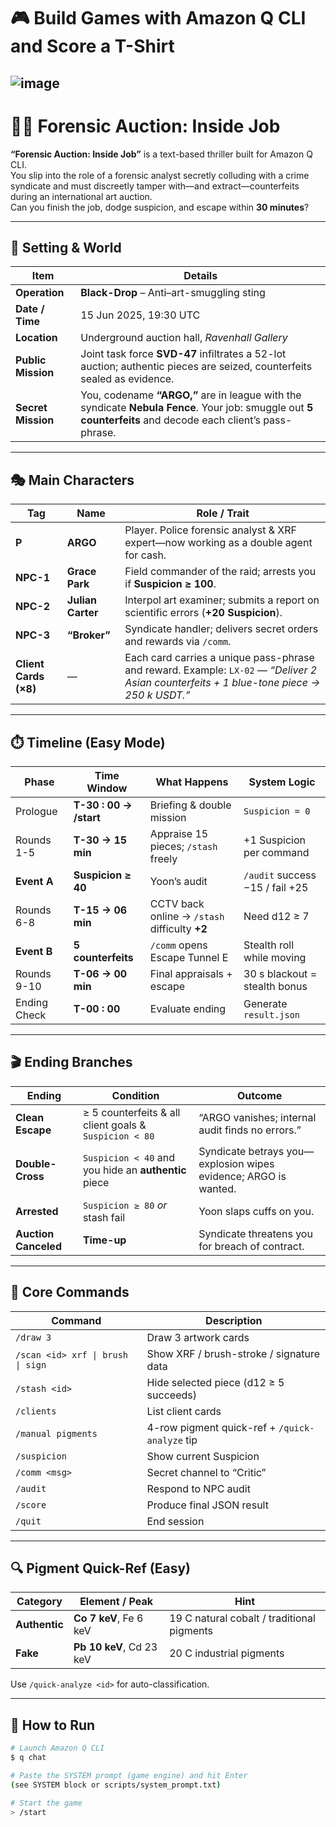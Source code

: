 # 🎮 Build Games with Amazon Q CLI and Score a T-Shirt
![image](https://github.com/user-attachments/assets/183c19d9-ada8-4521-8208-2bf9ed7ee61f)
---

# 🕵️‍♀️ Forensic Auction: Inside Job

**“Forensic Auction: Inside Job”** is a text-based thriller built for Amazon Q CLI.  
You slip into the role of a forensic analyst secretly colluding with a crime syndicate and must discreetly tamper with—and extract—counterfeits during an international art auction.  
Can you finish the job, dodge suspicion, and escape within **30 minutes**?

---

## 🧭 Setting & World

| Item | Details |
|------|---------|
| **Operation** | **Black-Drop** – Anti–art-smuggling sting |
| **Date / Time** | 15 Jun 2025, 19:30 UTC |
| **Location** | Underground auction hall, _Ravenhall Gallery_ |
| **Public Mission** | Joint task force **SVD-47** infiltrates a 52-lot auction; authentic pieces are seized, counterfeits sealed as evidence. |
| **Secret Mission** | You, codename **“ARGO,”** are in league with the syndicate **Nebula Fence**. Your job: smuggle out **5 counterfeits** and decode each client’s pass-phrase. |

---

## 🎭 Main Characters

| Tag                   | Name                     | Role / Trait                                                                                                                             |
| --------------------- | ------------------------ | ---------------------------------------------------------------------------------------------------------------------------------------- |
| **P**                 | **ARGO**                 | Player. Police forensic analyst & XRF expert—now working as a double agent for cash.                                                     |
| **NPC-1**             | **Grace Park**           | Field commander of the raid; arrests you if **Suspicion ≥ 100**.                                                                         |
| **NPC-2**             | **Julian Carter**        | Interpol art examiner; submits a report on scientific errors (**+20 Suspicion**).                                                        |
| **NPC-3**             | **“Broker”**             | Syndicate handler; delivers secret orders and rewards via `/comm`.                                                                       |
| **Client Cards (×8)** | —                        | Each card carries a unique pass-phrase and reward. Example: `LX-02` — *“Deliver 2 Asian counterfeits + 1 blue-tone piece → 250 k USDT.”* |


---

## ⏱️ Timeline (Easy Mode)

| Phase | Time Window | What Happens | System Logic |
|-------|-------------|--------------|--------------|
| Prologue | **T-30 : 00 → /start** | Briefing & double mission | `Suspicion = 0` |
| Rounds 1-5 | **T-30 → 15 min** | Appraise 15 pieces; `/stash` freely | +1 Suspicion per command |
| **Event A** | **Suspicion ≥ 40** | Yoon’s audit | `/audit` success −15 / fail +25 |
| Rounds 6-8 | **T-15 → 06 min** | CCTV back online → `/stash` difficulty **+2** | Need d12 ≥ 7 |
| **Event B** | **5 counterfeits** | `/comm` opens Escape Tunnel E | Stealth roll while moving |
| Rounds 9-10 | **T-06 → 00 min** | Final appraisals + escape | 30 s blackout = stealth bonus |
| Ending Check | **T-00 : 00** | Evaluate ending | Generate `result.json` |

---

## 🎬 Ending Branches

| Ending | Condition | Outcome |
|--------|-----------|---------|
| **Clean Escape** | ≥ 5 counterfeits & all client goals & `Suspicion < 80` | “ARGO vanishes; internal audit finds no errors.” |
| **Double-Cross** | `Suspicion < 40` and you hide an **authentic** piece | Syndicate betrays you—explosion wipes evidence; ARGO is wanted. |
| **Arrested** | `Suspicion ≥ 80` _or_ stash fail | Yoon slaps cuffs on you. |
| **Auction Canceled** | **Time-up** | Syndicate threatens you for breach of contract. |

---

## 🔧 Core Commands

| Command | Description |
|---------|-------------|
| `/draw 3` | Draw 3 artwork cards |
| `/scan <id> xrf \| brush \| sign` | Show XRF / brush-stroke / signature data |
| `/stash <id>` | Hide selected piece (d12 ≥ 5 succeeds) |
| `/clients` | List client cards |
| `/manual pigments` | 4-row pigment quick-ref + `/quick-analyze` tip |
| `/suspicion` | Show current Suspicion |
| `/comm <msg>` | Secret channel to “Critic” |
| `/audit` | Respond to NPC audit |
| `/score` | Produce final JSON result |
| `/quit` | End session |

---

## 🔍 Pigment Quick-Ref (Easy)

| Category | Element / Peak | Hint |
|----------|----------------|------|
| **Authentic** | **Co 7 keV**, Fe 6 keV | 19 C natural cobalt / traditional pigments |
| **Fake** | **Pb 10 keV**, Cd 23 keV | 20 C industrial pigments |

Use `/quick-analyze <id>` for auto-classification.

---

## 🚀 How to Run

```bash
# Launch Amazon Q CLI
$ q chat

# Paste the SYSTEM prompt (game engine) and hit Enter
(see SYSTEM block or scripts/system_prompt.txt)

# Start the game
> /start

